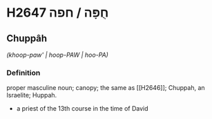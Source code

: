 # H2647 חֻפָּה / חפה

## Chuppâh

_(khoop-paw' | hoop-PAW | hoo-PA)_

### Definition

proper masculine noun; canopy; the same as [[H2646]]; Chuppah, an Israelite; Huppah.

- a priest of the 13th course in the time of David
